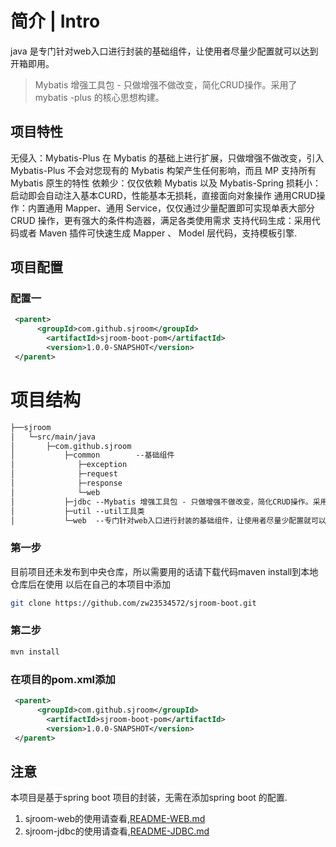 # 简介 | Intro
java 是专门针对web入口进行封装的基础组件，让使用者尽量少配置就可以达到开箱即用。
> Mybatis 增强工具包 - 只做增强不做改变，简化CRUD操作。采用了mybatis -plus 的核心思想构建。

## 项目特性
无侵入：Mybatis-Plus 在 Mybatis 的基础上进行扩展，只做增强不做改变，引入 Mybatis-Plus 不会对您现有的 Mybatis 构架产生任何影响，而且 MP 支持所有 Mybatis 原生的特性
依赖少：仅仅依赖 Mybatis 以及 Mybatis-Spring
损耗小：启动即会自动注入基本CURD，性能基本无损耗，直接面向对象操作
通用CRUD操作：内置通用 Mapper、通用 Service，仅仅通过少量配置即可实现单表大部分 CRUD 操作，更有强大的条件构造器，满足各类使用需求
支持代码生成：采用代码或者 Maven 插件可快速生成 Mapper 、 Model 层代码，支持模板引擎.

## 项目配置
### 配置一
```xml
 <parent>
      <groupId>com.github.sjroom</groupId>
        <artifactId>sjroom-boot-pom</artifactId>
        <version>1.0.0-SNAPSHOT</version>
 </parent>
```


# 项目结构
```xml
├──sjroom
│  	└─src/main/java
│  		├─com.github.sjroom
│  		    ├─common 		--基础组件
│              ├─exception                
│              ├─request                  
│              ├─response 
│              └─web	
│  		    ├─jdbc --Mybatis 增强工具包 - 只做增强不做改变，简化CRUD操作。采用了mybatis -plus 的核心思想构建
│  		    ├─util --util工具类
│  		    └─web  --专门针对web入口进行封装的基础组件，让使用者尽量少配置就可以达到开箱即用。
```

### 第一步
目前项目还未发布到中央仓库，所以需要用的话请下载代码maven install到本地仓库后在使用
以后在自己的本项目中添加
```bash
git clone https://github.com/zw23534572/sjroom-boot.git
```
### 第二步
```bash
mvn install
```
### 在项目的pom.xml添加
```xml
 <parent>
      <groupId>com.github.sjroom</groupId>
        <artifactId>sjroom-boot-pom</artifactId>
        <version>1.0.0-SNAPSHOT</version>
 </parent>
```

## 注意
本项目是基于spring boot 项目的封装，无需在添加spring boot 的配置.
1. sjroom-web的使用请查看,[README-WEB.md](https://github.com/zw23534572/sjroom-boot/blob/master/README-WEB.md)
2. sjroom-jdbc的使用请查看,[README-JDBC.md](https://github.com/zw23534572/sjroom-boot/blob/master/README-JDBC.md)
